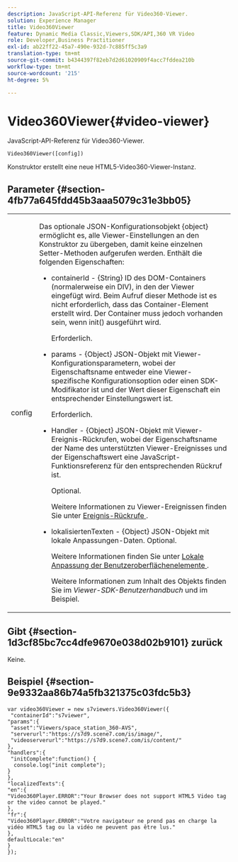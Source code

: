 ```yaml
---
description: JavaScript-API-Referenz für Video360-Viewer.
solution: Experience Manager
title: Video360Viewer
feature: Dynamic Media Classic,Viewers,SDK/API,360 VR Video
role: Developer,Business Practitioner
exl-id: ab22ff22-45a7-490e-932d-7c885ff5c3a9
translation-type: tm+mt
source-git-commit: b4344397f82eb7d2d61020909f4acc7fddea210b
workflow-type: tm+mt
source-wordcount: '215'
ht-degree: 5%

---
```


# Video360Viewer{#video-viewer}

JavaScript-API-Referenz für Video360-Viewer.

`Video360Viewer([config])`

Konstruktor erstellt eine neue HTML5-Video360-Viewer-Instanz.

## Parameter {#section-4fb77a645fdd45b3aaa5079c31e3bb05}

<table id="table_896DFF34A68A403DB93A6D597461A573"> 
 <tbody> 
  <tr> 
   <td colname="col1"> <p> <span class="codeph"> <span class="varname"> config  </span> </span> </p> </td> 
   <td colname="col2"> <p> <span class="codeph"> Das  </span> optionale JSON-Konfigurationsobjekt {object} ermöglicht es, alle Viewer-Einstellungen an den Konstruktor zu übergeben, damit keine einzelnen Setter-Methoden aufgerufen werden. Enthält die folgenden Eigenschaften: </p> <p> 
     <ul id="ul_789DBD5B72ED4C80B685455B0D59494D"> 
      <li id="li_28FDCB53E4AD4097A51F21B876C18FB1"> <p> <span class="codeph"> containerId  </span> -  <span class="codeph"> {String}  </span> ID des DOM-Containers (normalerweise ein  <span class="codeph">   </span>DIV), in den der Viewer eingefügt wird. Beim Aufruf dieser Methode ist es nicht erforderlich, dass das Container-Element erstellt wird. Der Container muss jedoch vorhanden sein, wenn <span class="codeph"> init() </span> ausgeführt wird. </p> <p>Erforderlich. </p> </li> 
      <li id="li_FDE00392DC1544ABBDD75F81EF814EF2"> <p> <span class="codeph"> params  </span> -  <span class="codeph"> {Object}  </span> JSON-Objekt mit Viewer-Konfigurationsparametern, wobei der Eigenschaftsname entweder eine Viewer-spezifische Konfigurationsoption oder einen SDK-Modifikator ist und der Wert dieser Eigenschaft ein entsprechender Einstellungswert ist. </p> <p>Erforderlich. </p> </li> 
      <li id="li_C534D5091CDA4717BCC48E3EBBF09AB8"> <p> <span class="codeph"> Handler  </span> -  <span class="codeph"> {Object}  </span> JSON-Objekt mit Viewer-Ereignis-Rückrufen, wobei der Eigenschaftsname der Name des unterstützten Viewer-Ereignisses und der Eigenschaftswert eine JavaScript-Funktionsreferenz für den entsprechenden Rückruf ist. </p> <p>Optional. </p> <p>Weitere Informationen zu Viewer-Ereignissen finden Sie unter <a href="../../../c-html5-aem-asset-viewers/c-html5-aem-video360/c-html5-aem-video360-event-callbacks.md#concept-66d5996f2b1b44cab3d5264cda5c50cd" format="dita" scope="local"> Ereignis-Rückrufe </a>. </p> </li> 
      <li id="li_42A3F3BEF1004E069F0FB2AE0A30B093"> <p> <span class="codeph"> lokalisiertenTexten  </span> -  <span class="codeph"> {Object}  </span> JSON-Objekt mit lokale Anpassungen-Daten. Optional. </p> <p>Weitere Informationen finden Sie unter <a href="../../../c-html5-aem-asset-viewers/c-html5-aem-video360/c-html5-aem-video360-localization.md#concept-16262b8096474d6c9c018c3e99110dd1" format="dita" scope="local"> Lokale Anpassung der Benutzeroberflächenelemente </a>. </p> <p>Weitere Informationen zum Inhalt des Objekts finden Sie im <i>Viewer-SDK-Benutzerhandbuch</i> und im Beispiel. </p> </li> 
     </ul> </p> </td> 
  </tr> 
 </tbody> 
</table>

## Gibt {#section-1d3cf85bc7cc4dfe9670e038d02b9101} zurück

Keine.

## Beispiel {#section-9e9332aa86b74a5fb321375c03fdc5b3}

```
var video360Viewer = new s7viewers.Video360Viewer({ 
 "containerId":"s7viewer", 
"params":{ 
 "asset":"Viewers/space_station_360-AVS", 
 "serverurl":"https://s7d9.scene7.com/is/image/", 
 "videoserverurl":"https://s7d9.scene7.com/is/content/" 
}, 
"handlers":{ 
 "initComplete":function() { 
  console.log("init complete"); 
} 
}, 
"localizedTexts":{ 
"en":{ 
"Video360Player.ERROR":"Your Browser does not support HTML5 Video tag or the video cannot be played." 
}, 
"fr":{ 
"Video360Player.ERROR":"Votre navigateur ne prend pas en charge la vidéo HTML5 tag ou la vidéo ne peuvent pas être lus." 
}, 
defaultLocale:"en" 
} 
});
```
